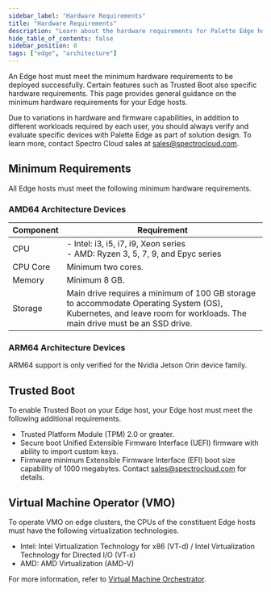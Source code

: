 ```yaml
---
sidebar_label: "Hardware Requirements"
title: "Hardware Requirements"
description: "Learn about the hardware requirements for Palette Edge hosts."
hide_table_of_contents: false
sidebar_position: 0
tags: ["edge", "architecture"]
---
```


An Edge host must meet the minimum hardware requirements to be deployed successfully. Certain features such as Trusted
Boot also specific hardware requirements. This page provides general guidance on the minimum hardware requirements for
your Edge hosts.

Due to variations in hardware and firmware capabilities, in addition to different workloads required by each user, you
should always verify and evaluate specific devices with Palette Edge as part of solution design. To learn more, contact
Spectro Cloud sales at sales@spectrocloud.com.

## Minimum Requirements

All Edge hosts must meet the following minimum hardware requirements.

### AMD64 Architecture Devices

| Component | Requirement                                                                                                                                                          |
| --------- | -------------------------------------------------------------------------------------------------------------------------------------------------------------------- |
| CPU       | - Intel: i3, i5, i7, i9, Xeon series <br /> - AMD: Ryzen 3, 5, 7, 9, and Epyc series                                                                                 |
| CPU Core  | Minimum two cores.                                                                                                                                                   |
| Memory    | Minimum 8 GB.                                                                                                                                                        |
| Storage   | Main drive requires a minimum of 100 GB storage to accommodate Operating System (OS), Kubernetes, and leave room for workloads. The main drive must be an SSD drive. |

### ARM64 Architecture Devices

ARM64 support is only verified for the Nvidia Jetson Orin device family.

## Trusted Boot

To enable Trusted Boot on your Edge host, your Edge host must meet the following additional requirements.

- Trusted Platform Module (TPM) 2.0 or greater.
- Secure boot Unified Extensible Firmware Interface (UEFI) firmware with ability to import custom keys.
- Firmware minimum Extensible Firmware Interface (EFI) boot size capability of 1000 megabytes. Contact
  sales@spectrocloud.com for details.

## Virtual Machine Operator (VMO)

To operate VMO on edge clusters, the CPUs of the constituent Edge hosts must have the following virtualization
technologies.

- Intel: Intel Virtualization Technology for x86 (VT-d) / Intel Virtualization Technology for Directed I/O (VT-x)
- AMD: AMD Virtualization (AMD-V)

For more information, refer to [Virtual Machine Orchestrator](../../vm-management/vm-management.md).
